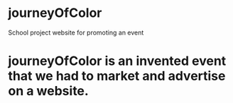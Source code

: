 # journeyOfColor
School project website for promoting an event
# journeyOfColor is an invented event that we had to market and advertise on a website.
